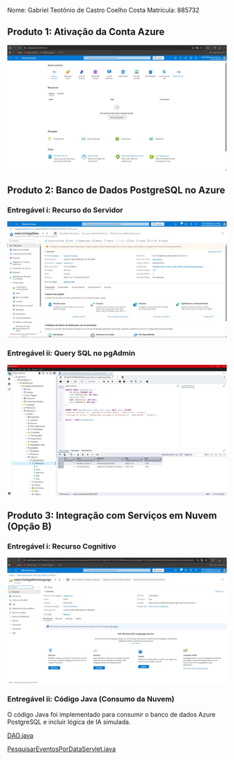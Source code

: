 Nome: Gabriel Teotônio de Castro Coelho Costa
Matrícula: 885732

## Produto 1: Ativação da Conta Azure

![Ativação Azure](imagens/p1.jpg)

## Produto 2: Banco de Dados PostgreSQL no Azure

### Entregável i: Recurso do Servidor

![Visão Geral do Servidor Azure PostgreSQL](imagens/p2i.jpg)

### Entregável ii: Query SQL no pgAdmin

![Resultado da Query SELECT no pgAdmin](imagens/p2ii.jpg)

## Produto 3: Integração com Serviços em Nuvem (Opção B)

### Entregável i: Recurso Cognitivo 

![Resultado da Azure Language](imagens/p3i.jpg)

### Entregável ii: Código Java (Consumo da Nuvem)

O código Java foi implementado para consumir o banco de dados Azure PostgreSQL e incluir lógica de IA simulada.

[DAO.java](src/main/java/dao/DAO.java)

[PesquisarEventosPorDataServlet.java](src/main/java/app/PesquisarEventosPorDataServlet.java)
